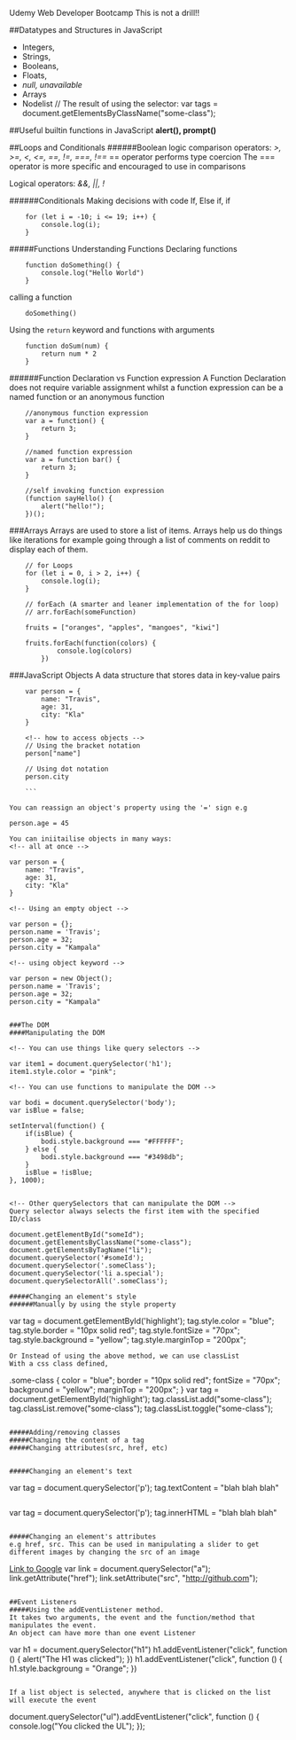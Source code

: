 Udemy Web Developer Bootcamp
This is not a drill!!

##Datatypes and Structures in JavaScript
* Integers,
* Strings,
* Booleans,
* Floats,
* _null, unavailable_
* Arrays
* Nodelist // The result of using the selector: var tags  = document.getElementsByClassName("some-class");

##Useful builtin functions in JavaScript
**alert(), prompt()**

##Loops and Conditionals
######Boolean logic
comparison operators: _>, >=, <, <=, ==, !=, ===, !==_
== operator performs type coercion
The === operator is more specific and encouraged to use in comparisons

Logical operators: _&&, ||, !_

######Conditionals
Making decisions with code
If, Else if, if

```
	for (let i = -10; i <= 19; i++) {
  		console.log(i);
	}
```


#####Functions
Understanding Functions
Declaring functions

```
	function doSomething() {
		console.log("Hello World")
	}

```
calling a function

```
	doSomething()

```

Using the ``` return ``` keyword and functions with arguments

```
	function doSum(num) {
		return num * 2
	}

```

######Function Declaration vs Function expression
A Function Declaration does not require variable assignment whilst a function expression can be a named function or an anonymous function

```
	//anonymous function expression
	var a = function() {
		return 3;
	}

	//named function expression
	var a = function bar() {
		return 3;
	}

	//self invoking function expression
	(function sayHello() {
		alert("hello!");
	})();

```
###Arrays
Arrays are used to store a list of items. Arrays help us do things like iterations for example going through a list of comments on reddit to display each of them.

```
	// for Loops
	for (let i = 0, i > 2, i++) {
		console.log(i);
	}

	// forEach (A smarter and leaner implementation of the for loop)
	// arr.forEach(someFunction)

	fruits = ["oranges", "apples", "mangoes", "kiwi"]

	fruits.forEach(function(colors) {
			console.log(colors)
		})
```
###JavaScript Objects
A data structure that stores data in key-value pairs

```
	var person = {
		name: "Travis",
		age: 31,
		city: "Kla"
	}

	<!-- how to access objects -->
	// Using the bracket notation
	person["name"]

	// Using dot notation
	person.city

	```

You can reassign an object's property using the '=' sign e.g
```
	person.age = 45

```
You can iniitailise objects in many ways:
<!-- all at once -->
```
	var person = {
		name: "Travis",
		age: 31,
		city: "Kla"
	}

```
<!-- Using an empty object -->
```
	var person = {};
	person.name = 'Travis';
	person.age = 32;
	person.city = "Kampala"

```
<!-- using object keyword -->
```
	var person = new Object();
	person.name = 'Travis';
	person.age = 32;
	person.city = "Kampala"

```

###The DOM
####Manipulating the DOM

<!-- You can use things like query selectors -->
```
	var item1 = document.querySelector('h1');
	item1.style.color = "pink";

```
<!-- You can use functions to manipulate the DOM -->

```
	var bodi = document.querySelector('body');
	var isBlue = false;

	setInterval(function() {
		if(isBlue) {
			bodi.style.background === "#FFFFFF";
		} else {
			bodi.style.background === "#3498db";			
		}
		isBlue = !isBlue;
	}, 1000);
```

<!-- Other querySelectors that can manipulate the DOM -->
Query selector always selects the first item with the specified ID/class

```
	document.getElementById("someId");
	document.getElementsByClassName("some-class");
	document.getElementsByTagName("li");
	document.querySelector('#someId');
	document.querySelector('.someClass');
	document.querySelector('li a.special');
	document.querySelectorAll('.someClass');

```
#####Changing an element's style
######Manually by using the style property
```
var tag = document.getElementById('highlight');
tag.style.color = "blue";
tag.style.border = "10px solid red";
tag.style.fontSize = "70px";
tag.style.background = "yellow";
tag.style.marginTop = "200px";
```
Or Instead of using the above method, we can use classList
With a css class defined,
```
.some-class {
	color = "blue";
	border = "10px solid red";
	fontSize = "70px";
	background = "yellow";
	marginTop = "200px";
}
var tag = document.getElementById('highlight');
tag.classList.add("some-class");
tag.classList.remove("some-class");
tag.classList.toggle("some-class");
```

#####Adding/removing classes
#####Changing the content of a tag
#####Changing attributes(src, href, etc)


#####Changing an element's text
```
var tag = document.querySelector('p');
tag.textContent = "blah blah blah"
```

```
var tag = document.querySelector('p');
tag.innerHTML = "blah blah blah"
```

#####Changing an element's attributes
e.g href, src. This can be used in manipulating a slider to get different images by changing the src of an image

```
<a href="www.google.com">Link to Google</a>
var link = document.querySelector("a");
link.getAttribute("href");
link.setAttribute("src", "http://github.com");
```

##Event Listeners
#####Using the addEventListener method.
It takes two arguments, the event and the function/method that manipulates the event.
An object can have more than one event Listener
```
var h1 = document.querySelector("h1")
h1.addEventListener("click", function () {
    alert("The H1 was clicked");
})
h1.addEventListener("click", function () {
    h1.style.backgroung = "Orange";
})
```

If a list object is selected, anywhere that is clicked on the list will execute the event

```
document.querySelector("ul").addEventListener("click", function () {
    console.log("You clicked the UL");
});
```